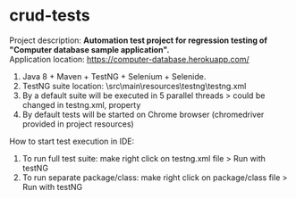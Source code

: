 # crud-tests
Project description:
**Automation test project for regression testing of "Computer database sample application".**    
Application location: https://computer-database.herokuapp.com/     
1. Java 8 + Maven + TestNG + Selenium + Selenide.  
2. TestNG suite location: \src\main\resources\testng\testng.xml  
3. By a default suite will be executed in 5 parallel threads > could be changed in testng.xml, property <thread-count>  
4. By default tests will be started on Chrome browser (chromedriver provided in project resources)   

How to start test execution in IDE:  
1. To run full test suite: make right click on testng.xml file > Run with testNG  
2. To run separate package/class: make right click on package/class file > Run with testNG   
